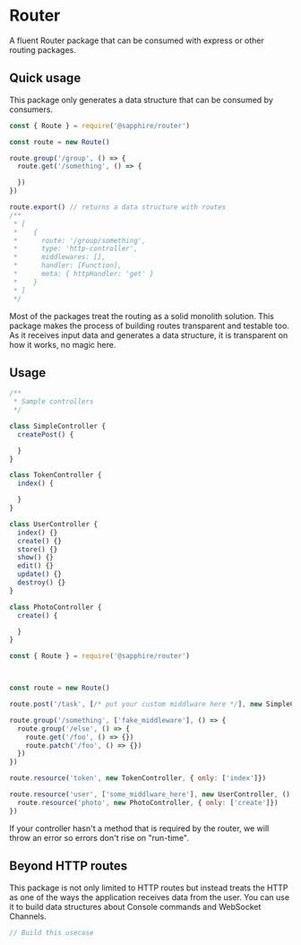 # Router

A fluent Router package that can be consumed with express or other routing packages.


## Quick usage

This package only generates a data structure that can be consumed by consumers.

```javascript
const { Route } = require('@sapphire/router')

const route = new Route()

route.group('/group', () => {
  route.get('/something', () => {

  })
})

route.export() // returns a data structure with routes
/**
 * [
 *    {
 *      route: '/group/something',
 *      type: 'http-controller',
 *      middlewares: [],
 *      handler: [Function],
 *      meta: { httpHandler: 'get' }
 *    }
 * ]
 */
```

Most of the packages treat the routing as a solid monolith solution. This package makes the process of building routes transparent and testable too. As it receives input data and generates a data structure, it is transparent on how it works, no magic here.


## Usage

```javascript
/**
 * Sample controllers
 */

class SimpleController {
  createPost() {

  }
}

class TokenController {
  index() {

  }
}

class UserController {
  index() {}
  create() {}
  store() {}
  show() {}
  edit() {}
  update() {}
  destroy() {}
}

class PhotoController {
  create() {

  }
}
```

```javascript
const { Route } = require('@sapphire/router')



const route = new Route()

route.post('/task', [/* put your custom middlware here */], new SimpleController)

route.group('/something', ['fake_middleware'], () => {
  route.group('/else', () => {
    route.get('/foo', () => {})
    route.patch('/foo', () => {})
  })
})

route.resource('token', new TokenController, { only: ['index']})

route.resource('user', ['some_middlware_here'], new UserController, () => {
  route.resource('photo', new PhotoController, { only: ['create']})
})

```

If your controller hasn't a method that is required by the router, we will throw an error so errors don't rise on "run-time".


## Beyond HTTP routes

This package is not only limited to HTTP routes but instead treats the HTTP as one of the ways the application receives data from the user. You can use it to build data structures about Console commands and WebSocket Channels.

```javascript
// Build this usecase
```
